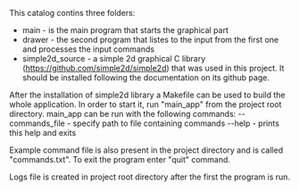This catalog contins three folders:
- main - is the main program that starts the graphical part
- drawer - the second program that listes to the input from the first one and processes the input commands
- simple2d_source - a simple 2d graphical C library (https://github.com/simple2d/simple2d) that was used in this project. It should be installed following the documentation on its github page.

After the installation of simple2d library a Makefile can be used to build the whole application. 
In order to start it, run "main_app" from the project root directory. 
main_app can be run with the following commands:
--commands_file  -  specify path to file containing commands
--help  -  prints this help and exits

Example command file is also present in the project directory and is called "commands.txt".
To exit the program enter "quit" command. 

Logs file is created in project root directory after the first the program is run. 




